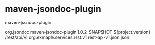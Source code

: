 maven-jsondoc-plugin
====================

maven-jsondoc-plugin


<plugin>
	<groupId>org.jsondoc</groupId>
	<artifactId>maven-jsondoc-plugin</artifactId>
	<version>1.0.2-SNAPSHOT</version>
	<configuration>
			<apiVersion>${project.version}</apiVersion>
			<apiBasePath>/rest/api/v1</apiBasePath>
			<packageToScan>org.exmaple.services.rest.v1</packageToScan>
			<outputFile>rest-api-v1.json</outputFile>
			<outputFormat>json</outputFormat>
		</configuration>
</plugin>
